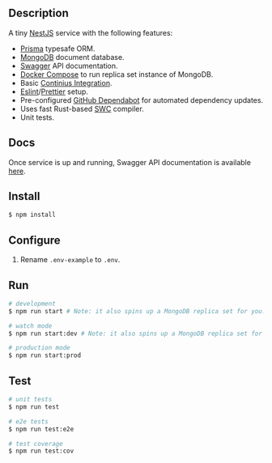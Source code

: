 ## Description

A tiny [NestJS](https://nestjs.com/) service with the following features:

- [Prisma](https://www.prisma.io/) typesafe ORM.
- [MongoDB](https://www.mongodb.com/) document database.
- [Swagger](https://swagger.io/) API documentation.
- [Docker Compose](https://docs.docker.com/compose/) to run replica set instance of MongoDB.
- Basic [Continius Integration](./.github/workflows/ci.yml).
- [Eslint](https://eslint.org/)/[Prettier](https://prettier.io/) setup.
- Pre-configured [GitHub Dependabot](https://docs.github.com/en/code-security/dependabot) for automated dependency updates.
- Uses fast Rust-based [SWC](https://swc.rs/) compiler.
- Unit tests.

## Docs

Once service is up and running, Swagger API documentation is available [here](http://localhost:3000/docs).

## Install

```bash
$ npm install
```

## Configure

1. Rename `.env-example` to `.env`.

## Run

```bash
# development
$ npm run start # Note: it also spins up a MongoDB replica set for you.

# watch mode
$ npm run start:dev # Note: it also spins up a MongoDB replica set for you.

# production mode
$ npm run start:prod
```

## Test

```bash
# unit tests
$ npm run test

# e2e tests
$ npm run test:e2e

# test coverage
$ npm run test:cov
```
